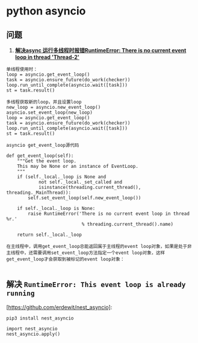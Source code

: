 # python asyncio

## 问题

1. **[解决async 运行多线程时报错RuntimeError: There is no current event loop in thread 'Thread-2'](https://www.cnblogs.com/SunshineKimi/p/12053914.html)**

```
单线程使用时：
loop = asyncio.get_event_loop()
task = asyncio.ensure_future(do_work(checker))
loop.run_until_complete(asyncio.wait([task]))
st = task.result()

多线程获取新的loop，并且设置loop
new_loop = asyncio.new_event_loop()
asyncio.set_event_loop(new_loop)
loop = asyncio.get_event_loop()
task = asyncio.ensure_future(do_work(checker))
loop.run_until_complete(asyncio.wait([task]))
st = task.result()
```

```
asyncio get_event_loop源代码

def get_event_loop(self):
    """Get the event loop.
    This may be None or an instance of EventLoop.
    """
    if (self._local._loop is None and
            not self._local._set_called and
            isinstance(threading.current_thread(), threading._MainThread)):
        self.set_event_loop(self.new_event_loop())
 
    if self._local._loop is None:
        raise RuntimeError('There is no current event loop in thread %r.'
                            % threading.current_thread().name)
 
    return self._local._loop
    
在主线程中，调用get_event_loop总能返回属于主线程的event loop对象，如果是处于非主线程中，还需要调用set_event_loop方法指定一个event loop对象，这样get_event_loop才会获取到被标记的event loop对象：


```

[https://docs.python.org/zh-cn/3/library/asyncio-eventloop.html]: 
[https://segmentfault.com/q/1010000015292636]: 

## 解决 `RuntimeError: This event loop is already running`

[https://github.com/erdewit/nest_asyncio]: 

```
pip3 install nest_asyncio
```

```
import nest_asyncio
nest_asyncio.apply()
```

